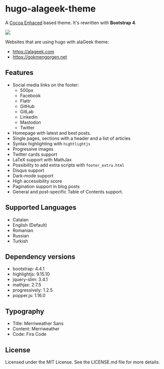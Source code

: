 # hugo-alageek-theme
A [Cocoa Enhaced](https://github.com/mtn/cocoa-eh-hugo-theme) based theme. It's rewritten with **Bootstrap 4**.

![](/images/screenshot.png)

Websites that are using hugo with alaGeek theme:

* https://alageek.com
* https://gokmengorgen.net

## Features

* Social media links on the footer:
    - 500px
    - Facebook
    - Flattr
    - GitHub
    - GitLab
    - Linkedin
    - Mastodon
    - Twitter
* Homepage with latest and best posts.
* Single pages, sections with a header and a list of articles
* Syntax highlighting with `hightlightjs`
* Progressive images
* Twitter cards support
* LaTeX support with MathJax
* Possibility to add extra scripts with `footer_extra.html`
* Disqus support
* Dark-mode support
* High accessibility score
* Pagination support in blog posts
* General and post-specific Table of Contents support.

## Supported Languages

* Catalan
* English (Default)
* Romanian
* Russian
* Turkish

## Dependency versions

* bootstrap: 4.4.1
* highlightjs: 9.15.10
* jquery-slim: 3.4.1
* mathjax: 2.7.5
* progressively: 1.2.5
* popper.js: 1.16.0

## Typography

* Title: Merriweather Sans
* Content: Merriweather
* Code: Fira Code

## License

Licensed under the MIT License. See the LICENSE.md file for more details.
